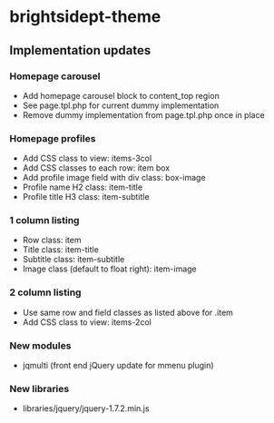 brightsidept-theme
==================

## Implementation updates

### Homepage carousel
- Add homepage carousel block to content_top region
- See page.tpl.php for current dummy implementation
- Remove dummy implementation from page.tpl.php once in place

### Homepage profiles
- Add CSS class to view: items-3col
- Add CSS classes to each row: item box
- Add profile image field with div class: box-image
- Profile name H2 class: item-title
- Profile title H3 class: item-subtitle

### 1 column listing
- Row class: item
- Title class: item-title
- Subtitle class: item-subtitle
- Image class (default to float right): item-image

### 2 column listing
- Use same row and field classes as listed above for .item
- Add CSS class to view: items-2col

### New modules
- jqmulti (front end jQuery update for mmenu plugin)

### New libraries
- libraries/jquery/jquery-1.7.2.min.js
